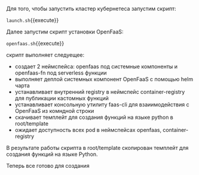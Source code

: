 Для того, чтобы запустить кластер кубернетеса запустим скрипт: 

`launch.sh`{{execute}}

Далее запустим скрипт установки OpenFaaS:

`openfaas.sh`{{execute}}

скрипт выполняет следуещее:
- создает 2 неймспейса: openfaas под системные компоненты и openfaas-fn под serverless функции
- выполняет деплой системных компонент OpenFaaS с помощью helm чарта 
- устанавливает внутренний registry в неймспейс container-registry для публикации кастомных функций
- устанавливает консольную утилиту faas-cli для взаиимодействия с OpenFaaS из комндной строки
- скачивает темплейт для создания функций на языке python в root/template
- ожидает доступность всех pod в неймспейсах openfaas, container-registry

В результате работы скрипта в root/template скопирован темплейт для создания функций на языке Python.

Теперь все готово для создания 
